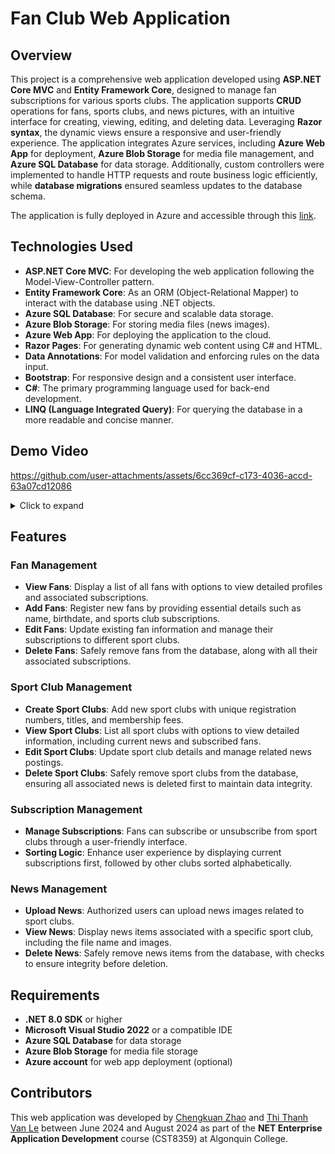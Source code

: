 # Fan Club Web Application

## Overview

This project is a comprehensive web application developed using **ASP.NET Core MVC** and **Entity Framework Core**, designed to manage fan subscriptions for various sports clubs. The application supports **CRUD** operations for fans, sports clubs, and news pictures, with an intuitive interface for creating, viewing, editing, and deleting data. Leveraging **Razor syntax**, the dynamic views ensure a responsive and user-friendly experience. The application integrates Azure services, including **Azure Web App** for deployment, **Azure Blob Storage** for media file management, and **Azure SQL Database** for data storage. Additionally, custom controllers were implemented to handle HTTP requests and route business logic efficiently, while **database migrations** ensured seamless updates to the database schema.

The application is fully deployed in Azure and accessible through this [link](https://chengkuanassg2-hcenbtb4gjdjg0gs.canadacentral-01.azurewebsites.net/).

## Technologies Used

- **ASP.NET Core MVC**: For developing the web application following the Model-View-Controller pattern.
- **Entity Framework Core**: As an ORM (Object-Relational Mapper) to interact with the database using .NET objects.
- **Azure SQL Database**: For secure and scalable data storage.
- **Azure Blob Storage**: For storing media files (news images).
- **Azure Web App**: For deploying the application to the cloud.
- **Razor Pages**: For generating dynamic web content using C# and HTML.
- **Data Annotations**: For model validation and enforcing rules on the data input.
- **Bootstrap**: For responsive design and a consistent user interface.
- **C#**: The primary programming language used for back-end development.
- **LINQ (Language Integrated Query)**: For querying the database in a more readable and concise manner.

## Demo Video




https://github.com/user-attachments/assets/6cc369cf-c173-4036-accd-63a07cd12086


<details>
  <summary>Click to expand</summary>
https://github.com/user-attachments/assets/d4551561-fe87-4270-9e59-1fc14f6288f8

</details>

## Features

### Fan Management
- **View Fans**: Display a list of all fans with options to view detailed profiles and associated subscriptions.
- **Add Fans**: Register new fans by providing essential details such as name, birthdate, and sports club subscriptions.
- **Edit Fans**: Update existing fan information and manage their subscriptions to different sport clubs.
- **Delete Fans**: Safely remove fans from the database, along with all their associated subscriptions.

### Sport Club Management
- **Create Sport Clubs**: Add new sport clubs with unique registration numbers, titles, and membership fees.
- **View Sport Clubs**: List all sport clubs with options to view detailed information, including current news and subscribed fans.
- **Edit Sport Clubs**: Update sport club details and manage related news postings.
- **Delete Sport Clubs**: Safely remove sport clubs from the database, ensuring all associated news is deleted first to maintain data integrity.

### Subscription Management
- **Manage Subscriptions**: Fans can subscribe or unsubscribe from sport clubs through a user-friendly interface.
- **Sorting Logic**: Enhance user experience by displaying current subscriptions first, followed by other clubs sorted alphabetically.

### News Management
- **Upload News**: Authorized users can upload news images related to sport clubs.
- **View News**: Display news items associated with a specific sport club, including the file name and images.
- **Delete News**: Safely remove news items from the database, with checks to ensure integrity before deletion.


## Requirements

- **.NET 8.0 SDK** or higher
- **Microsoft Visual Studio 2022** or a compatible IDE
- **Azure SQL Database** for data storage
- **Azure Blob Storage** for media file storage
- **Azure account** for web app deployment (optional)

## Contributors

This web application was developed by [Chengkuan Zhao](https://github.com/chengkuanz) and [Thi Thanh Van Le](https://github.com/Le-Vivian) between June 2024 and August 2024 as part of the **NET Enterprise Application Development** course (CST8359) at Algonquin College.
